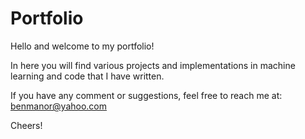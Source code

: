 # Portfolio
Hello and welcome to my portfolio!

In here you will find various projects and implementations in machine learning and code that I have written.

If you have any comment or suggestions, feel free to reach me at: benmanor@yahoo.com

Cheers!
